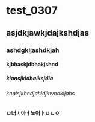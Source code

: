 # test_0307
## asjdkjawkjdajkshdjas
### ashdgkljashdkjah
#### kjbhaskjdbhakjshnd
##### klansjkldhalksjdla
###### knalsjkhndjahldjkwndkljahs
**ㅁ너ㅗ아ㅓ노어ㅏㅁㄴㅇ**
